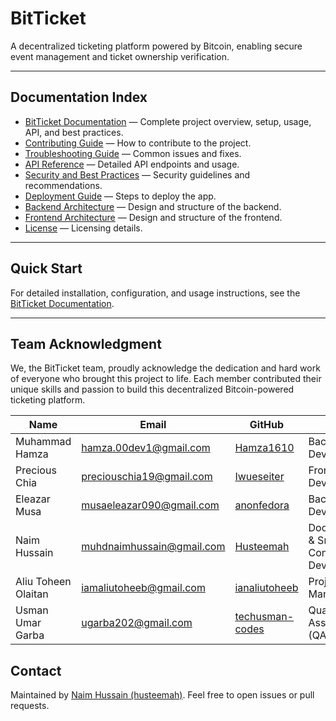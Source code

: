 # BitTicket

A decentralized ticketing platform powered by Bitcoin, enabling secure event management and ticket ownership verification.

---

## Documentation Index

- [BitTicket Documentation](./BITTICKET_DOCUMENTATION.md) — Complete project overview, setup, usage, API, and best practices.
- [Contributing Guide](./CONTRIBUTING.md) — How to contribute to the project.
- [Troubleshooting Guide](./TROUBLESHOOTING.md) — Common issues and fixes.
- [API Reference](./API_REFERENCE.md) — Detailed API endpoints and usage.
- [Security and Best Practices](./SECURITY.md) — Security guidelines and recommendations.
- [Deployment Guide](./DEPLOYMENT.md) — Steps to deploy the app.
- [Backend Architecture](./BACKEND_ARCHITECTURE.md) — Design and structure of the backend.
- [Frontend Architecture](./FRONTEND_ARCHITECTURE.md) — Design and structure of the frontend.
- [License](./LICENSE) — Licensing details.

---

## Quick Start

For detailed installation, configuration, and usage instructions, see the [BitTicket Documentation](./BITTICKET_DOCUMENTATION.md).

---

## Team Acknowledgment
We, the BitTicket team, proudly acknowledge the dedication and hard work of everyone who brought this project to life. Each member contributed their unique skills and passion to build this decentralized Bitcoin-powered ticketing platform.

| Name               | Email                       | GitHub                                  | Role                  |
|--------------------|-----------------------------|----------------------------------------|-----------------------|
| Muhammad Hamza      | hamza.00dev1@gmail.com       | [Hamza1610](https://github.com/Hamza1610)         | Backend Developer      |
| Precious Chia       | preciouschia19@gmail.com     | [Iwueseiter](https://github.com/Iwueseiter)        | Frontend Developer     |
| Eleazar Musa       | musaeleazar090@gmail.com      | [anonfedora](https://github.com/anonfedora)        | Backend Developer      |
| Naim Hussain       | muhdnaimhussain@gmail.com     | [ Husteemah](https://github.com/Hamza1610/LTicket) | Documentation & Smart Contract Developer |
| Aliu Toheen Olaitan| iamaliutoheeb@gmail.com       | [ianaliutoheeb](https://github.com/ianaliutoheeb)  | Project Manager        |
| Usman Umar Garba   | ugarba202@gmail.com           | [techusman-codes](https://github.com/techusman-codes) | Quality Assurance (QA) |


## Contact

Maintained by [Naim Hussain (husteemah)](https://github.com/husteem). Feel free to open issues or pull requests.

